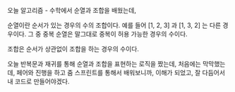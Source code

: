 오늘 알고리즘 - 수학에서 순열과 조합을 배웠는데,

순열이란 순서가 있는 경우의 수의 조합이다. 예를 들어 [1, 2, 3] 과 [1, 3, 2] 는 다른 경우이다. 그 중 중복 순열은 말그대로 중복이 허용 가능한 경우의 수이다.

조합은 순서가 상관없이 조합을 하는 경우의 수이다.

오늘 반복문과 재귀를 통해 순열과 조합을 표현하는 로직을 짰는데, 처음에는 막막했는데, 페어와 진행을 하고 줌 스프린트를 통해서 배워보니까, 이해가 되었고, 잘 다듬어서 내 코드로 만들어야겠다.

